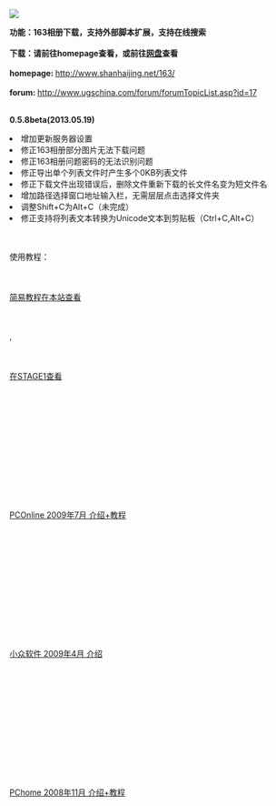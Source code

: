 <p><img src='http://www.shanhaijing.net/163/ox163.jpg' border='0' /></p>
<b>功能：163相册下载，支持外部脚本扩展，支持在线搜索</b><br><br>
<b>下载：请前往homepage查看，或前往<a href='http://pan.baidu.com/s/1hqvHdA0#dir/path=%2FOX163%2FOX163%20archivers'>网盘</a>查看</b><br><br>
<b>homepage: </b><a href='http://www.shanhaijing.net/163/'>http://www.shanhaijing.net/163/</a><br><br>
<b>forum: </b><a href='http://www.ugschina.com/forum/forumTopicList.asp?id=17'>http://www.ugschina.com/forum/forumTopicList.asp?id=17</a><br><br>
<p><strong>0.5.8beta(2013.05.19)</strong>
<li>增加更新服务器设置</li>
<li>修正163相册部分图片无法下载问题</li>
<li>修正163相册问题密码的无法识别问题</li>
<li>修正导出单个列表文件时产生多个0KB列表文件</li>
<li>修正下载文件出现错误后，删除文件重新下载的长文件名变为短文件名</li>
<li>增加路径选择窗口地址输入栏，无需层层点击选择文件夹</li>
<li>调整Shift+C为Alt+C（未完成）</li>
<li>修正支持将列表文本转换为Unicode文本到剪贴板（Ctrl+C,Alt+C）</li></p>
<br><br>
使用教程：<br>
<br>
<A href="http://www.ugschina.com/forum/forumTopicRead.asp?id=943" target="_blank"><br>
<br>
简易教程在本站查看<br>
<br>
</A><br>
<br>
,  <br>
<br>
<A href="http://bbs.saraba1st.com/2b/read-htm-tid-375674.html" target="_blank"><br>
<br>
在STAGE1查看<br>
<br>
</A><br>
<br>
<br>
<br>
<BR><br>
<br>
<br>
　　　　　<br>
<br>
<A href="http://pcedu.pconline.com.cn/soft/wl/ftp/0907/1701508.html" target="_blank"><br>
<br>
PCOnline 2009年7月 介绍+教程<br>
<br>
</A><br>
<br>
<br>
<br>
<BR><br>
<br>
<br>
　　　　　<br>
<br>
<A href="http://www.appinn.com/ox163/" target="_blank"><br>
<br>
小众软件 2009年4月 介绍<br>
<br>
</A><br>
<br>
<br>
<br>
<BR><br>
<br>
<br>
　　　　　<br>
<br>
<A href="http://article.pchome.net/content-755986.html" target="_blank"><br>
<br>
PChome   2008年11月 介绍+教程<br>
<br>
</A><br>
<br>
<br>
<br>
<BR><br>
<br>
